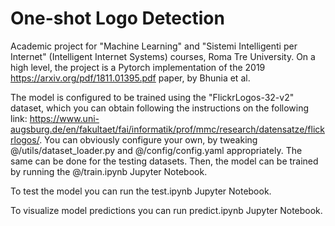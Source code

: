 # One-shot Logo Detection
Academic project for "Machine Learning" and "Sistemi Intelligenti per Internet" (Intelligent Internet Systems) courses, Roma Tre University.
On a high level, the project is a Pytorch implementation of the 2019 https://arxiv.org/pdf/1811.01395.pdf paper, by Bhunia et al.

The model is configured to be trained using the "FlickrLogos-32-v2" dataset, which you can obtain following the instructions on the following link: https://www.uni-augsburg.de/en/fakultaet/fai/informatik/prof/mmc/research/datensatze/flickrlogos/. You can obviously configure your own, by tweaking @/utils/dataset_loader.py and @/config/config.yaml appropriately. The same can be done for the testing datasets.
Then, the model can be trained by running the @/train.ipynb Jupyter Notebook.

To test the model you can run the test.ipynb Jupyter Notebook.

To visualize model predictions you can run predict.ipynb Jupyter Notebook.
